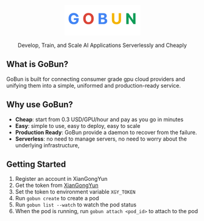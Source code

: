 <div align="center">
    <img src="https://github.com/funstory-ai/gobun/blob/main/uglylogo.png?raw=true" alt="GoBun Logo" width="200">
  <p>Develop, Train, and Scale AI Applications Serverlessly and Cheaply</p>
</div>

## What is GoBun?

GoBun is built for connecting consumer grade gpu cloud providers and unifying them into a simple, uniformed and production-ready service.

## Why use GoBun?

- **Cheap**: start from 0.3 USD/GPU/hour and pay as you go in minutes
- **Easy**: simple to use, easy to deploy, easy to scale
- **Production Ready**: GoBun provide a daemon to recover from the failure.
- **Serverless**: no need to manage servers, no need to worry about the underlying infrastructure, 

## Getting Started

1. Register an account in XianGongYun
2. Get the token from [XianGongYun](https://www.xiangongyun.com/console/user/accesstoken)
3. Set the token to environment variable `XGY_TOKEN`
4. Run `gobun create` to create a pod
5. Run `gobun list --watch` to watch the pod status
6. When the pod is running, run `gobun attach <pod_id>` to attach to the pod
